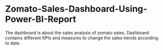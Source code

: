 # Zomato-Sales-Dashboard-Using-Power-BI-Report
The dashboard is about the sales analysis of zomato sales. Dashboard contains different KPIs and measures to change the sales trends according to date.
